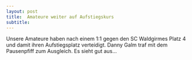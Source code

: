 ```yaml
---
layout: post
title:  Amateure weiter auf Aufstiegskurs
subtitle:  
---
```


Unsere Amateure haben nach einem 1:1 gegen den SC Waldgirmes Platz 4 und damit ihren Aufstiegsplatz verteidigt. Danny Galm traf mit dem Pausenpfiff zum Ausgleich. Es sieht gut aus...


